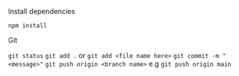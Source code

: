 Install dependencies

```
npm install
```

Git

`git status`
`git add .` or `git add <file name here>`
`git commit -m "<message>"`
`git push origin <branch name>` e.g `git push origin main`
